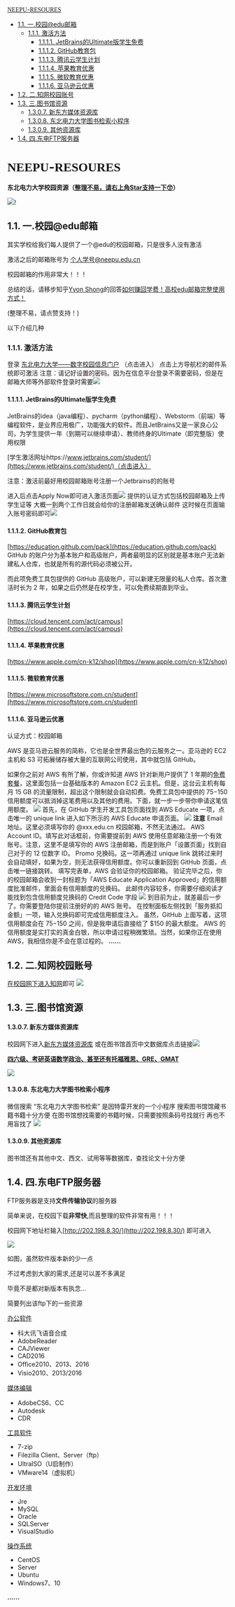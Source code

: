  [<font face="华文新魏">NEEPU</font>-<font face="Tempus Sans ITC">RESOURES</font>](#font-face华文新魏neepufont-font-facetempus-sans-itcresouresfont)    
 - [1.1. 一.校园@edu邮箱](#11-一校园edu邮箱)     
   - [1.1.1. 激活方法](#111-激活方法)           
     - [1.1.1.1. JetBrains的Ultimate版学生免费](#1111-jetbrains的ultimate版学生免费)          
      - [1.1.1.2. GitHub教育包](#1112-github教育包)           
       - [1.1.1.3. 腾讯云学生计划](#1113-腾讯云学生计划)           
        - [1.1.1.4. 苹果教育优惠](#1114-苹果教育优惠)            
       - [1.1.1.5. 微软教育优惠](#1115-微软教育优惠)         
     - [1.1.1.6. 亚马逊云优惠](#1116-亚马逊云优惠)    
- [1.2. 二.知网校园账号](#12-二知网校园账号)    
- [1.3. 三.图书馆资源](#13-三图书馆资源)         
     - [1.3.0.7. 新东方媒体资源库](#1307-新东方媒体资源库)            
     - [1.3.0.8. 东北电力大学图书检索小程序](#1308-东北电力大学图书检索小程序)            
     - [1.3.0.9. 其他资源库](#1309-其他资源库)   
 - [1.4. 四.东电FTP服务器](#14-四东电ftp服务器)<!-- /TOC -->
#  <font face="华文新魏">NEEPU</font>-<font face="Tempus Sans ITC">RESOURES</font>
**东北电力大学校园资源（<u>整理不易，请右上角Star支持一下:kissing_smiling_eyes:</u>）**

![](img/sl.png)!

## 1.1. 一.校园@edu邮箱

其实学校给我们每人提供了一个@edu的校园邮箱，只是很多人没有激活

激活之后的邮箱账号为 <u>个人学号@neepu.edu.cn</u>

校园邮箱的作用非常大！！！

总结的话，请移步知乎<u>Yvon Shong</u>的回答[如何赚回学费！高校edu邮箱完整使用方式！](https://zhuanlan.zhihu.com/p/22804091)

(整理不易，请点赞支持！)

以下介绍几种

### 1.1.1. 激活方法

登录 [东北电力大学——数字校园信息门户](http://i.neepu.edu.cn:8080/PassPortWeb/login_dd.aspx) （点击进入）
点击上方导航栏的邮件系统即可激活
注意：请记好设置的密码。因为在信息平台登录不需要密码，但是在邮箱大师等外部软件登录时需要![](img/edu.png)



#### 1.1.1.1. JetBrains的Ultimate版学生免费

JetBrains的idea（java编程）、pycharm（python编程）、Webstorm（前端）等编程软件，是业界应用极广，功能强大的软件。而且JetBrains又是一家良心公司，为学生提供一年（到期可以继续申请）、教师终身的Ultimate（即完整版）使用权限

[学生激活网址https://www.jetbrains.com/student/](https://www.jetbrains.com/student/)（点击进入）

注意：激活前最好用校园邮箱账号注册一个Jetbrains的的账号

进入后点击Apply Now即可进入激活页面![](img/jet-active.png)
提供的认证方式包括校园邮箱及上传学生证等
大概一到两个工作日就会给你的注册邮箱发送确认邮件
这时候在页面输入账号密码即可![](img/jetsoftactive.png)

#### 1.1.1.2. GitHub教育包

[https://education.github.com/pack](https://education.github.com/pack)
GitHub 的账户分为基本账户和高级账户，两者最明显的区别就是基本账户无法新建私人仓库，也就是所有的源代码必须被公开。

而此项免费工具包提供的 GitHub 高级账户，可以新建无限量的私人仓库。首次激活时长为 2 年，如果之后仍然是在校学生，可以免费续期直到毕业。

#### 1.1.1.3. 腾讯云学生计划

[https://cloud.tencent.com/act/campus](https://cloud.tencent.com/act/campus)

#### 1.1.1.4. 苹果教育优惠

[https://www.apple.com/cn-k12/shop](https://www.apple.com/cn-k12/shop)

#### 1.1.1.5. 微软教育优惠

[https://www.microsoftstore.com.cn/student](https://www.microsoftstore.com.cn/student)

#### 1.1.1.6. 亚马逊云优惠

认证方式：校园邮箱

AWS 是亚马逊云服务的简称，它也是全世界最出色的云服务之一。亚马逊的 EC2 主机和 S3 可拓展储存被大量的互联网公司使用，其中就包括 GitHub。

如果你之前对 AWS 有所了解，你或许知道 AWS 针对新用户提供了 1 年期的[免费套餐](https://aws.amazon.com/cn/free/?all-free-tier.sort-by=item.additionalFields.SortRank&all-free-tier.sort-order=asc&awsf.Free%20Tier%20Types=categories%23featured)，这里面包括一台基础版本的 Amazon EC2 云主机。但是，这台云主机有每月 15 GB 的流量限制，超出这个限制就会自动扣费。免费工具包中提供的 $75-$150 信用额度可以抵消掉这笔费用以及其他的费用。下面，就一步一步带你申请这笔信用额度。
![](img/aws1.jpg)
首先，在 GitHub 学生开发工具包页面找到 AWS Educate 一项，点击唯一的 unique link 进入如下所示的 AWS Educate 申请页面。
![](img/aws2.jpg)
**注意**
Email 地址。这里必须填写你的 @xxx.edu.cn 校园邮箱，不然无法通过。
AWS Account ID。填写此对话框前，你需要提前到 AWS 使用任意邮箱注册一个有效账号。注意，这里不是填写你的 AWS 注册邮箱，而是到账户「设置页面」找到自己对于的 12 位数字 ID。
Promo 兑换码。这一项再通过 unique link 跳转过来时会自动填好，如果为空，则无法获得信用额度。你可以重新回到 GitHub 页面，点击唯一链接跳转。
填写完表单，AWS 会验证你的校园邮箱。
验证完毕之后，你的校园邮箱会收到一封标题为「AWS Educate Application Approved」的信用额度批准邮件，里面会有信用额度的兑换码。
此邮件内容较多，你需要仔细阅读才能找到包含信用额度兑换码的 Credit Code 字段
![](img/aws3.jpg)
到目前为止，就差最后一步了。你需要登陆你提前注册好的的 AWS 账号。
在控制面板左侧找到「服务抵扣金额」一项，输入兑换码即可完成信用额度注入。
虽然，GitHub 上面写着，这项信用额度会在 $75-$150 之间，但是我申请后直接给了 $150 的最大额度。
AWS 的信用额度是实打实的真金白银，所以申请过程稍微繁琐。当然，如果你正在使用 AWS，我相信你是不会在意过程的。
**......**

## 1.2. 二.知网校园账号

[在校园网下进入知网](http://www.cnki.net/)即可
![](img/cnki.png)

## 1.3. 三.图书馆资源

#### 1.3.0.7. 新东方媒体资源库
校园网下进入[新东方媒体资源库](http://library.koolearn.com/index?t=1497409972000)
或在图书馆首页中文数据库点击链接![](img/lib.png)



<u>**四六级、考研英语数学政治、甚至还有托福雅思、GRE、GMAT**</u>



![](img/koolearn.png)
#### 1.3.0.8. 东北电力大学图书检索小程序
微信搜索 “东北电力大学图书检索”
是因特雷开发的一个小程序
搜索图书馆馆藏书籍书籍十分方便
在图书馆想找需要的书籍时候，只需要按照条码号找就行
再也不用盲找了
![](img/weixin1.jpg)

#### 1.3.0.9. 其他资源库

图书馆还有其他中文、西文、试用等等数据库，查找论文十分方便

## 1.4. 四.东电FTP服务器

FTP服务器是支持**文件传输协议**的服务器

简单来说，在校园下载**非常快**,而且整理的软件非常有用！！！

校园网下地址栏输入[http://202.198.8.30/](http://202.198.8.30/) 即可进入

![](img/ftp.png)

如图，虽然软件版本新的少一点

不过考虑到大家的需求,还是可以差不多满足

毕竟不是都对新版本有执念...

简要列出该ftp下的一些资源

[办公软件](http://202.198.8.30/ftp/%e5%8a%9e%e5%85%ac%e8%bd%af%e4%bb%b6/)

- 科大讯飞语音合成
- AdobeReader
- CAJViewer
- CAD2016
- Office2010、2013、2016
- Visio2010、2013/2016

[媒体编辑](http://202.198.8.30/ftp/%e5%aa%92%e4%bd%93%e7%bc%96%e8%be%91/)

- AdobeCS6、CC
- Autodesk
- CDR

[工具软件](http://202.198.8.30/ftp/%e5%b7%a5%e5%85%b7%e8%bd%af%e4%bb%b6/)

- 7-zip
- Filezilla Client、Server（ftp）
- UltraISO（U启制作）
- VMware14（虚拟机）

[开发环境](http://202.198.8.30/ftp/%e5%bc%80%e5%8f%91%e7%8e%af%e5%a2%83/)

- Jre
- MySQL
- Oracle
- SQLServer
- VisualStudio

[操作系统](http://202.198.8.30/ftp/%e6%93%8d%e4%bd%9c%e7%b3%bb%e7%bb%9f/)

- CentOS
- Server
- Ubuntu
- Windows7、10

**......**